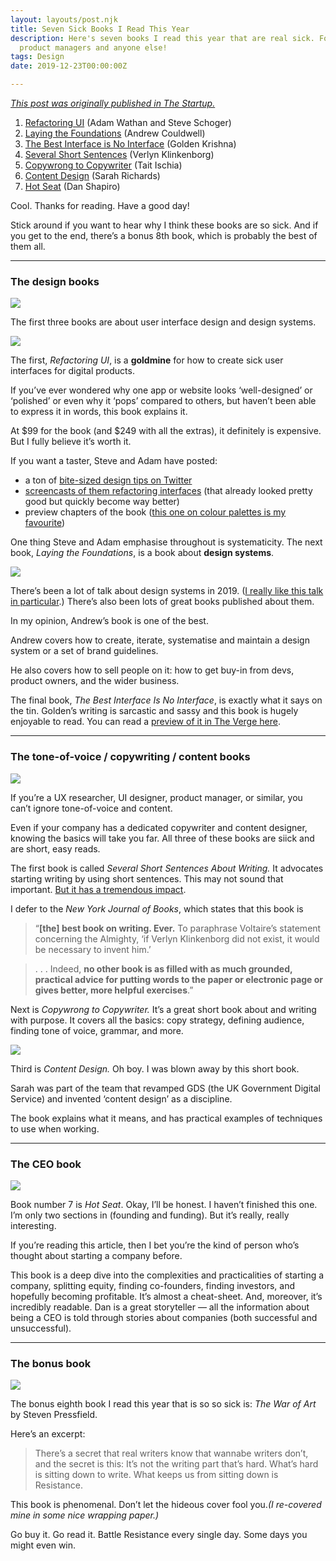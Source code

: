 ```yaml
---
layout: layouts/post.njk
title: Seven Sick Books I Read This Year
description: Here's seven books I read this year that are real sick. For UX designers,
  product managers and anyone else!
tags: Design
date: 2019-12-23T00:00:00Z

---
```

[_This post was originally published in The Startup._](https://medium.com/swlh/seven-sick-books-i-read-this-year-fa6c67fcd19f)

1. [Refactoring UI](https://refactoringui.com/book/) (Adam Wathan and Steve Schoger)
2. [Laying the Foundations](https://designsystemfoundations.com/) (Andrew Couldwell)
3. [The Best Interface is No Interface](http://www.nointerface.com/) (Golden Krishna)
4. [Several Short Sentences](https://www.penguinrandomhouse.com/books/93789/several-short-sentences-about-writing-by-verlyn-klinkenborg/) (Verlyn Klinkenborg)
5. [Copywrong to Copywriter](https://copygui.de/) (Tait Ischia)
6. [Content Design](https://contentdesign.london/book/) (Sarah Richards)
7. [Hot Seat](https://www.oreilly.com/library/view/hot-seat/9781449360801/) (Dan Shapiro)

Cool. Thanks for reading. Have a good day!

Stick around if you want to hear why I think these books are so sick. And if you get to the end, there’s a bonus 8th book, which is probably the best of them all.

***

### The design books

![](https://cdn-images-1.medium.com/max/2400/1*b9_1MJJ5K4PnhGEdaMo1Fw.jpeg)

The first three books are about user interface design and design systems.

![](https://cdn-images-1.medium.com/max/1200/1*mtm4QE4zj1x7oDJVL79NQA.png)

The first, _Refactoring UI_, is a **goldmine** for how to create sick user interfaces for digital products.

If you’ve ever wondered why one app or website looks ‘well-designed’ or ‘polished’ or even why it ‘pops’ compared to others, but haven’t been able to express it in words, this book explains it.

At $99 for the book (and $249 with all the extras), it definitely is expensive. But I fully believe it’s worth it.

If you want a taster, Steve and Adam have posted:

* a ton of [bite-sized design tips on Twitter](https://twitter.com/i/events/994601867987619840)
* [screencasts of them refactoring interfaces](https://www.youtube.com/channel/UCxqiDtkXtOCNJdckODHk9YA/videos) (that already looked pretty good but quickly become way better)
* preview chapters of the book ([this one on colour palettes is my favourite](https://refactoringui.com/previews/building-your-color-palette/))

One thing Steve and Adam emphasise throughout is systematicity. The next book, _Laying the Foundations_, is a book about **design systems**.

![](https://cdn-images-1.medium.com/max/1200/1*mJa4SKC6f9FAbb3lI-_AUg.png)

There’s been a lot of talk about design systems in 2019. ([I really like this talk in particular](https://noti.st/braposo/KRU2ob/the-human-side-of-a-design-system#sOoLN1i).) There’s also been lots of great books published about them.

In my opinion, Andrew’s book is one of the best.

Andrew covers how to create, iterate, systematise and maintain a design system or a set of brand guidelines.

He also covers how to sell people on it: how to get buy-in from devs, product owners, and the wider business.

The final book, _The Best Interface Is No Interface_, is exactly what it says on the tin. Golden’s writing is sarcastic and sassy and this book is hugely enjoyable to read. You can read a [preview of it in The Verge here](https://www.theverge.com/2015/3/17/8103593/golden-krishna-best-interface-is-no-interface-excerpt).

***

### The tone-of-voice / copywriting / content books

![](https://cdn-images-1.medium.com/max/2400/1*RrWhv7JEBhVBBxzyn2OgqQ.jpeg)

If you’re a UX researcher, UI designer, product manager, or similar, you can’t ignore tone-of-voice and content.

Even if your company has a dedicated copywriter and content designer, knowing the basics will take you far. All three of these books are siick and are short, easy reads.

The first book is called _Several Short Sentences About Writing._ It advocates starting writing by using short sentences. This may not sound that important. [But it has a tremendous impact](https://www.goodreads.com/quotes/373814-this-sentence-has-five-words-here-are-five-more-words).

I defer to the _New York Journal of Books_, which states that this book is

> “**\[the\] best book on writing. Ever.** To paraphrase Voltaire’s statement concerning the Almighty, ‘if Verlyn Klinkenborg did not exist, it would be necessary to invent him.’

> . . . Indeed, **no other book is as filled with as much grounded, practical advice for putting words to the paper or electronic page or gives better, more helpful exercises**.”

Next is _Copywrong to Copywriter._ It’s a great short book about and writing with purpose. It covers all the basics: copy strategy, defining audience, finding tone of voice, grammar, and more.

![](https://cdn-images-1.medium.com/max/1200/1*hWI3rBHM4zBOHEEFm_yBYg.png)

Third is _Content Design._ Oh boy. I was blown away by this short book.

Sarah was part of the team that revamped GDS (the UK Government Digital Service) and invented ‘content design’ as a discipline.

The book explains what it means, and has practical examples of techniques to use when working.

***

### The CEO book

![](https://cdn-images-1.medium.com/max/2400/1*H7JnkKtNtbyh3uc9vp1szg.jpeg)

Book number 7 is _Hot Seat_. Okay, I’ll be honest. I haven’t finished this one. I’m only two sections in (founding and funding). But it’s really, really interesting.

If you’re reading this article, then I bet you’re the kind of person who’s thought about starting a company before.

This book is a deep dive into the complexities and practicalities of starting a company, splitting equity, finding co-founders, finding investors, and hopefully becoming profitable. It’s almost a cheat-sheet. And, moreover, it’s incredibly readable. Dan is a great storyteller — all the information about being a CEO is told through stories about companies (both successful and unsuccessful).

***

### The bonus book

![](https://cdn-images-1.medium.com/max/2400/1*ECC4hL45Dl9oPZU-9kbGTQ.jpeg)

The bonus eighth book I read this year that is so so sick is: _The War of Art_ by Steven Pressfield.

Here’s an excerpt:

> There’s a secret that real writers know that wannabe writers don’t, and the secret is this: It’s not the writing part that’s hard. What’s hard is sitting down to write. What keeps us from sitting down is Resistance.

This book is phenomenal. Don’t let the hideous cover fool you._(I re-covered mine in some nice wrapping paper.)_

Go buy it. Go read it. Battle Resistance every single day. Some days you might even win.